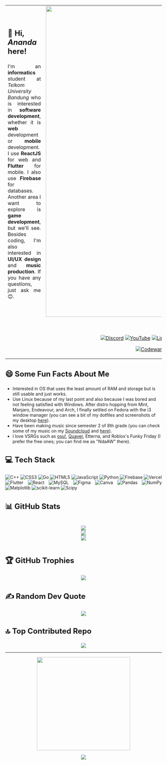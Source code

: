 <table>
  <tr>
    <td>
      <h3 style="font-size:24px;">👋 Hi, <strong><em>Ananda</em></strong> here!</h3> 
      <div align="justify">
      
I'm an **informatics** student at _Telkom University Bandung_ who is interested in **software development**, whether it is **web** development or **mobile** development. I use **ReactJS** for web and **Flutter** for mobile. I also use **Firebase** for databases. Another area I want to explore is **game development**, but we'll see. Besides coding, I'm also interested in **UI/UX design** and **music production**. If you have any questions, just ask me 😊.
      </div>
    </td>
    <td>
      <img src="https://github.com/user-attachments/assets/671c2f60-dd8a-4135-9e1f-01037a574195" width="1000"/>
    </td>
  </tr>
  <tr>
    <td colspan="2">
      <div align="center">

[![Portfolio](https://img.shields.io/badge/Portfolio-%23000000.svg?style=for-the-badge&logo=vercel&logoColor=white)](https://portfolio-website-henna-three.vercel.app/)
      </div>
      <div align="center">

[![Discord](https://img.shields.io/badge/Discord-%237289DA.svg?style=for-the-badge&logo=discord&logoColor=white)](https://discord.gg/discordapp.com/users/525228460956844052) 
        [![YouTube](https://img.shields.io/badge/YouTube-%23FF0000.svg?style=for-the-badge&logo=YouTube&logoColor=white)](https://youtube.com/@anandaartiwidigdo2703) 
        [![LinkedIn](https://img.shields.io/badge/LinkedIn-%230077B5.svg?style=for-the-badge&logo=linkedin&logoColor=white)](https://linkedin.com/in/ananda-arti-widigdo)
        [![Instagram](https://img.shields.io/badge/Instagram-%23E4405F.svg?style=for-the-badge&logo=Instagram&logoColor=white)](https://instagram.com/anandaaw17)
        [![Spotify](https://img.shields.io/badge/Spotify-%231ED760.svg?style=for-the-badge&logo=Spotify&logoColor=white)](https://open.spotify.com/user/31b44bpk6rs6ma44htsr5madawfi) 
        [![Soundcloud](https://img.shields.io/badge/Soundcloud-%23FF8800.svg?style=for-the-badge&logo=Soundcloud&logoColor=white)](https://soundcloud.com/ndaaw) 
      </div>
      <div align="center">
      
[![Codewars](https://img.shields.io/badge/Codewars-%23b1361e.svg?style=for-the-badge&logo=codewars)](https://www.codewars.com/users/ananda17gb)
[![LeetCode](https://img.shields.io/badge/Leetcode-%23000000.svg?style=for-the-badge&logo=leetcode)](https://leetcode.com/u/user6081XZ/)
[![HackerRank](https://img.shields.io/badge/Hackerrank-%230000.svg?style=for-the-badge&logo=hackerrank)](https://www.hackerrank.com/profile/ananda_widigdo17)
      </div>
    </td>
  </tr>
</table>

<h3 style="font-size:24px;">😄 Some Fun Facts About Me</h3>

- Interested in OS that uses the least amount of RAM and storage but is still usable and just works.
- Use Linux because of my last point and also because I was bored and not feeling satisfied with Windows. After distro hopping from Mint, Manjaro, Endeavour, and Arch, I finally settled on Fedora with the i3 window manager (you can see a bit of my dotfiles and screenshots of my desktop [here](https://github.com/ananda17gb/MyDotfiles)).
- Have been making music since semester 2 of 8th grade (you can check some of my music on my [Soundcloud](https://soundcloud.com/ndaaw) and [here](https://anandamusicdisplay.vercel.app/)).
- I love VSRGs such as [osu!](https://osu.ppy.sh/users/17126049), [Quaver](https://quavergame.com/user/151835), Etterna, and Roblox's Funky Friday (I prefer the free ones; you can find me as "NdaAW" there).

<h3 style="font-size:24px;">💻 Tech Stack</h3>
<div align="justify">

![C++](https://img.shields.io/badge/c++-%2300599C.svg?style=for-the-badge&logo=c%2B%2B&logoColor=white) ![CSS3](https://img.shields.io/badge/css3-%231572B6.svg?style=for-the-badge&logo=css3&logoColor=white) ![Go](https://img.shields.io/badge/go-%2300ADD8.svg?style=for-the-badge&logo=go&logoColor=white) ![HTML5](https://img.shields.io/badge/html5-%23E34F26.svg?style=for-the-badge&logo=html5&logoColor=white) ![JavaScript](https://img.shields.io/badge/javascript-%23323330.svg?style=for-the-badge&logo=javascript&logoColor=%23F7DF1E) ![Python](https://img.shields.io/badge/python-3670A0?style=for-the-badge&logo=python&logoColor=ffdd54) ![Firebase](https://img.shields.io/badge/firebase-%23039BE5.svg?style=for-the-badge&logo=firebase) ![Vercel](https://img.shields.io/badge/vercel-%23000000.svg?style=for-the-badge&logo=vercel&logoColor=white) ![Flutter](https://img.shields.io/badge/Flutter-%2302569B.svg?style=for-the-badge&logo=Flutter&logoColor=white) ![React](https://img.shields.io/badge/react-%2320232a.svg?style=for-the-badge&logo=react&logoColor=%2361DAFB) ![MySQL](https://img.shields.io/badge/mysql-4479A1.svg?style=for-the-badge&logo=mysql&logoColor=white) ![Figma](https://img.shields.io/badge/figma-%23F24E1E.svg?style=for-the-badge&logo=figma&logoColor=white) ![Canva](https://img.shields.io/badge/Canva-%2300C4CC.svg?style=for-the-badge&logo=Canva&logoColor=white) ![Pandas](https://img.shields.io/badge/pandas-%23150458.svg?style=for-the-badge&logo=pandas&logoColor=white) ![NumPy](https://img.shields.io/badge/numpy-%23013243.svg?style=for-the-badge&logo=numpy&logoColor=white) ![Matplotlib](https://img.shields.io/badge/Matplotlib-%23ffffff.svg?style=for-the-badge&logo=Matplotlib&logoColor=black) ![scikit-learn](https://img.shields.io/badge/scikit--learn-%23F7931E.svg?style=for-the-badge&logo=scikit-learn&logoColor=white) ![Scipy](https://img.shields.io/badge/SciPy-%230C55A5.svg?style=for-the-badge&logo=scipy&logoColor=white)
</div>

<h3 style="font-size:24px;">📊 GitHub Stats</h3>
<div align="center" style="display: flex;justify-content: center;">

![](https://github-readme-stats.vercel.app/api?username=ananda17gb&theme=gruvbox&hide_border=true&include_all_commits=false&count_private=false) \
  ![](https://github-readme-streak-stats.herokuapp.com/?user=ananda17gb&theme=gruvbox&hide_border=true) \
  ![](https://github-readme-stats.vercel.app/api/top-langs/?username=ananda17gb&theme=gruvbox&hide_border=true&include_all_commits=false&count_private=false&layout=compact)
</div>

<h3 style="font-size:24px;">🏆 GitHub Trophies</h3>
<div align="center">

![](https://github-profile-trophy.vercel.app/?username=ananda17gb&theme=gruvbox&no-frame=true&no-bg=true&margin-w=4)
</div>

<h3 style="font-size:24px;">✍️ Random Dev Quote</h3>
<div align="center">

![](https://quotes-github-readme.vercel.app/api?type=horizontal&theme=gruvbox)
</div>

<h3 style="font-size:24px;">🔝 Top Contributed Repo</h3>
<div align="center">

![](https://github-contributor-stats.vercel.app/api?username=ananda17gb&limit=5&theme=gruvbox&hide_border=true&combine_all_yearly_contributions=true)
</div>

<hr/>
<div align="center">
  <img src="https://gifdb.com/images/high/lonely-spongebob-meme-a86er4dq5rntdzii.gif" width="300"/>

![](https://visitcount.itsvg.in/api?id=ananda17gb&icon=5&color=2)

